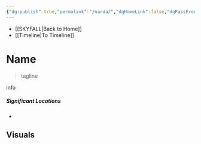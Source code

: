 ```yaml
---
{"dg-publish":true,"permalink":"/narda/","dgHomeLink":false,"dgPassFrontmatter":false}
---
```


- [[SKYFALL|Back to Home]]
- [[Timeline|To Timeline]]

# Name
>tagline

info

##### Significant Locations
- 

## Visuals
